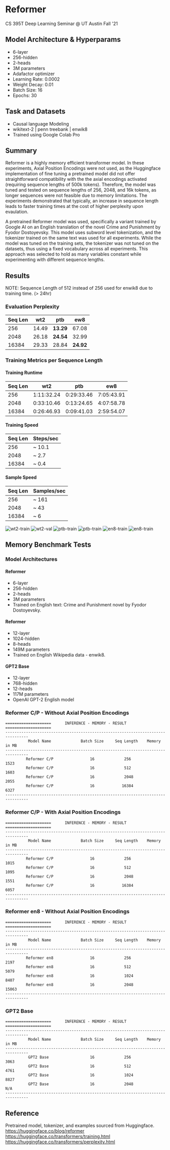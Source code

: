 # Reformer
CS 395T Deep Learning Seminar @ UT Austin Fall '21

## Model Architecture & Hyperparams
* 6-layer  
* 256-hidden  
* 2-heads  
* 3M parameters   
* Adafactor optimizer
* Learning Rate: 0.0002    
* Weight Decay: 0.01
* Batch Size: 16
* Epochs: 30 

## Task and Datasets
* Causal language Modeling  
* wikitext-2 | penn treebank | enwik8  
* Trained using Google Colab Pro  

## Summary  
Reformer is a highly memory efficient transformer model. In these experiments, Axial Position Encodings were not used, as the Huggingface implementation of fine tuning a pretrained model did not offer straightforward compatibility with the the axial encodings activated (requiring sequence lengths of 500k tokens). Therefore, the model was tuned and tested on sequence lengths of 256, 2048, and 16k tokens, as longer sequences were not feasible due to memory limitations. The experiments demonstrated that typically, an increase in sequence length leads to faster training times at the cost of higher perplexity upon evaulation. 

A pretrained Reformer model was used, specifically a variant trained by Google AI on an English translation of the novel Crime and Punishment by Fyodor Dostoyevsky. This model uses subword level tokenization, and the tokenizer trained on the same text was used for all experiments. While the model was tuned on the training sets, the tokenizer was not tuned on the datasets, thus using a fixed vocabulary across all experiments. This approach was selected to hold as many variables constant while experimenting with different sequence lengths. 

## Results  
NOTE: Sequence Length of 512 instead of 256 used for enwik8 due to training time. (> 24hr)
### Evaluation Perplexity
| Seq Len  | wt2 | ptb | ew8 |
|---|---|---|---|
|  256 | 14.49 | **13.29**  |  67.08 |
|  2048 | 26.18 |  **24.54** |  32.99 |
|  16384 | 29.33  | 28.84  |  **24.92** |

### Training Metrics per Sequence Length
#### Training Runtime
| Seq Len  | wt2 | ptb | ew8 |
|---|---|---|---|
|  256 | 1:11:32.24 | 0:29:33.46  |  7:05:43.91 |
|  2048 | 0:33:10.46 |  0:13:24.65 |  4:07:58.78 |
|  16384 | 0:26:46.93  | 0:09:41.03  |  2:59:54.07 |

#### Training Speed
| Seq Len  | Steps/sec |
|---|---|
|  256 | ~ 10.1 |
|  2048 | ~ 2.7 |
|  16384 | ~ 0.4  |

#### Sample Speed
| Seq Len  | Samples/sec |
|---|---|
|  256 | ~ 161 |
|  2048 | ~ 43 |
|  16384 | ~ 6  |

![wt2-train](img/wt2_train.png)
![wt2-val](img/wt2_val.png)
![ptb-train](img/ptb_train.png)
![ptb-train](img/ptb_val.png)
![en8-train](img/en8_train.png)
![en8-train](img/en8_val.png)  

## Memory Benchmark Tests  
### Model Architectures  
#### Reformer
* 6-layer  
* 256-hidden  
* 2-heads  
* 3M parameters   
* Trained on English text: Crime and Punishment novel by Fyodor Dostoyevsky.  

#### Reformer
* 12-layer  
* 1024-hidden  
* 8-heads  
* 149M parameters   
* Trained on English Wikipedia data - enwik8.    

#### GPT2 Base
* 12-layer  
* 768-hidden  
* 12-heads  
* 117M parameters   
* OpenAI GPT-2 English model     

### Reformer C/P - Without Axial Position Encodings
```
====================      INFERENCE - MEMORY - RESULT       ====================
--------------------------------------------------------------------------------
          Model Name             Batch Size     Seq Length    Memory in MB 
--------------------------------------------------------------------------------
         Reformer C/P                16             256             1523     
         Reformer C/P                16             512             1603     
         Reformer C/P                16             2048            2055     
         Reformer C/P                16            16384            6327     
--------------------------------------------------------------------------------
```  

### Reformer C/P - With Axial Position Encodings
```
====================      INFERENCE - MEMORY - RESULT       ====================
--------------------------------------------------------------------------------
          Model Name             Batch Size     Seq Length    Memory in MB 
--------------------------------------------------------------------------------
         Reformer C/P                16             256             1015     
         Reformer C/P                16             512             1095     
         Reformer C/P                16             2048            1551     
         Reformer C/P                16            16384            6057     
--------------------------------------------------------------------------------
``` 

### Reformer en8 - Without Axial Position Encodings
```
====================      INFERENCE - MEMORY - RESULT       ====================
--------------------------------------------------------------------------------
          Model Name             Batch Size     Seq Length    Memory in MB 
--------------------------------------------------------------------------------
         Reformer en8                16             256             2197     
         Reformer en8                16             512             5079     
         Reformer en8                16             1024            8407     
         Reformer en8                16             2048           15063     
--------------------------------------------------------------------------------
``` 

### GPT2 Base 
```
====================      INFERENCE - MEMORY - RESULT       ====================
--------------------------------------------------------------------------------
          Model Name             Batch Size     Seq Length    Memory in MB 
--------------------------------------------------------------------------------
          GPT2 Base                  16             256             3063     
          GPT2 Base                  16             512             4761     
          GPT2 Base                  16             1024            8827     
          GPT2 Base                  16             2048            N/A      
--------------------------------------------------------------------------------
```


## Reference
Pretrained model, tokenizer, and examples sourced from Huggingface.  
https://huggingface.co/blog/reformer  
https://huggingface.co/transformers/training.html    
https://huggingface.co/transformers/perplexity.html

